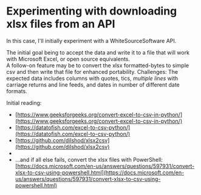 # Experimenting with downloading xlsx files from an API  

In this case, I'll initially experiment with a WhiteSourceSoftware API.  

The initial goal being to accept the data and write it to a file that will work with Microsoft Excel, or open source equivalents.  
A follow-on feature may be to convert the xlsx formatted-bytes to simple csv and then write that file for enhanced portability.  Challenges: The expected data includes columns with quotes, tics, *multiple lines* with carriage returns and line feeds, and dates in number of different date formats.  



Initial reading:  
* [https://www.geeksforgeeks.org/convert-excel-to-csv-in-python/](https://www.geeksforgeeks.org/convert-excel-to-csv-in-python/)  
* [https://datatofish.com/excel-to-csv-python/](https://datatofish.com/excel-to-csv-python/)  
* [https://github.com/dilshod/xlsx2csv](https://github.com/dilshod/xlsx2csv)  
* []()  
* ...and if all else fails, convert the xlsx files with PowerShell: [https://docs.microsoft.com/en-us/answers/questions/597931/convert-xlsx-to-csv-using-powershell.html](https://docs.microsoft.com/en-us/answers/questions/597931/convert-xlsx-to-csv-using-powershell.html)  
